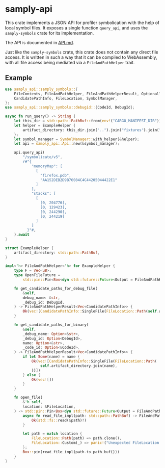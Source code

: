 # samply-api

This crate implements a JSON API for profiler symbolication with the help of
local symbol files. It exposes a single function `query_api`, and uses the
`samply-symbols` crate for its implementation.

The API is documented in [API.md](../API.md).

Just like the `samply-symbols` crate, this crate does not contain any direct
file access. It is written in such a way that it can be compiled to
WebAssembly, with all file access being mediated via a `FileAndPathHelper`
trait.

## Example

```rust
use samply_api::samply_symbols::{
    FileContents, FileAndPathHelper, FileAndPathHelperResult, OptionallySendFuture,
    CandidatePathInfo, FileLocation, SymbolManager,
};
use samply_api::samply_symbols::debugid::{CodeId, DebugId};

async fn run_query() -> String {
    let this_dir = std::path::PathBuf::from(env!("CARGO_MANIFEST_DIR"));
    let helper = ExampleHelper {
        artifact_directory: this_dir.join("..").join("fixtures").join("win64-ci")
    };
    let symbol_manager = SymbolManager::with_helper(&helper);
    let api = samply_api::Api::new(&symbol_manager);

    api.query_api(
        "/symbolicate/v5",
        r#"{
            "memoryMap": [
              [
                "firefox.pdb",
                "AA152DEB2D9B76084C4C44205044422E1"
              ]
            ],
            "stacks": [
              [
                [0, 204776],
                [0, 129423],
                [0, 244290],
                [0, 244219]
              ]
            ]
          }"#,
    ).await
}

struct ExampleHelper {
    artifact_directory: std::path::PathBuf,
}

impl<'h> FileAndPathHelper<'h> for ExampleHelper {
    type F = Vec<u8>;
    type OpenFileFuture =
        std::pin::Pin<Box<dyn std::future::Future<Output = FileAndPathHelperResult<Self::F>> + 'h>>;

    fn get_candidate_paths_for_debug_file(
        &self,
        debug_name: &str,
        _debug_id: DebugId,
    ) -> FileAndPathHelperResult<Vec<CandidatePathInfo>> {
        Ok(vec![CandidatePathInfo::SingleFile(FileLocation::Path(self.artifact_directory.join(debug_name)))])
    }

    fn get_candidate_paths_for_binary(
        &self,
        _debug_name: Option<&str>,
        _debug_id: Option<DebugId>,
        name: Option<&str>,
        _code_id: Option<&CodeId>,
    ) -> FileAndPathHelperResult<Vec<CandidatePathInfo>> {
        if let Some(name) = name {
            Ok(vec![CandidatePathInfo::SingleFile(FileLocation::Path(
                self.artifact_directory.join(name),
            ))])
        } else {
            Ok(vec![])
        }
    }

    fn open_file(
        &'h self,
        location: &FileLocation,
    ) -> std::pin::Pin<Box<dyn std::future::Future<Output = FileAndPathHelperResult<Self::F>> + 'h>> {
        async fn read_file_impl(path: std::path::PathBuf) -> FileAndPathHelperResult<Vec<u8>> {
            Ok(std::fs::read(&path)?)
        }

        let path = match location {
            FileLocation::Path(path) => path.clone(),
            FileLocation::Custom(_) => panic!("Unexpected FileLocation::Custom"),
        };
        Box::pin(read_file_impl(path.to_path_buf()))
    }
}
```
